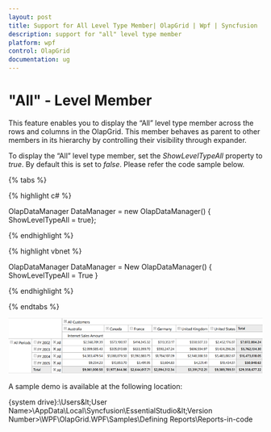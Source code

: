 ```yaml
---
layout: post
title: Support for All Level Type Member| OlapGrid | Wpf | Syncfusion
description: support for "all" level type member 
platform: wpf
control: OlapGrid
documentation: ug
---
```


# "All" - Level Member 

This feature enables you to display the “All” level type member across the rows and columns in the OlapGrid. This member behaves as parent to other members in its hierarchy by controlling their visibility through expander. 

To display the “All” level type member, set the _ShowLevelTypeAll_ property to _true_. By default this is set to _false_. Please refer the code sample below.  

{% tabs %}
  
{% highlight c# %}

OlapDataManager DataManager = new OlapDataManager() { ShowLevelTypeAll = true};

{% endhighlight %}

{% highlight vbnet %}

OlapDataManager DataManager = New OlapDataManager() { ShowLevelTypeAll = True }

{% endhighlight %}

{% endtabs %}

![](Support-for-All-Level-Type-Member_images/Support-for-All-Level-Type-Member_img1.png)

A sample demo is available at the following location:

{system drive}:\Users\&lt;User Name&gt;\AppData\Local\Syncfusion\EssentialStudio\&lt;Version Number&gt;\WPF\OlapGrid.WPF\Samples\Defining Reports\Reports-in-code
